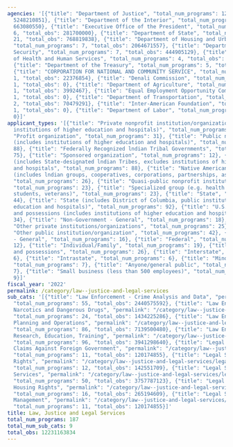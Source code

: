 ```yaml
---
agencies: '[{"title": "Department of Justice", "total_num_programs": 120, "total_obs":
  5248210851}, {"title": "Department of the Interior", "total_num_programs": 9, "total_obs":
  663080550}, {"title": "Executive Office of the President", "total_num_programs":
  6, "total_obs": 281700000}, {"title": "Department of State", "total_num_programs":
  21, "total_obs": 768819838}, {"title": "Department of Housing and Urban Development",
  "total_num_programs": 7, "total_obs": 2064671557}, {"title": "Department of Homeland
  Security", "total_num_programs": 7, "total_obs": 444905129}, {"title": "Department
  of Health and Human Services", "total_num_programs": 4, "total_obs": 426510039},
  {"title": "Department of the Treasury", "total_num_programs": 5, "total_obs": 2236417258},
  {"title": "CORPORATION FOR NATIONAL AND COMMUNITY SERVICE", "total_num_programs":
  1, "total_obs": 22376854}, {"title": "Denali Commission", "total_num_programs":
  1, "total_obs": 0}, {"title": "Department of Agriculture", "total_num_programs":
  1, "total_obs": 3992467}, {"title": "Equal Employment Opportunity Commission", "total_num_programs":
  1, "total_obs": 0}, {"title": "Department of Transportation", "total_num_programs":
  2, "total_obs": 70479291}, {"title": "Inter-American Foundation", "total_num_programs":
  1, "total_obs": 0}, {"title": "Department of Labor", "total_num_programs": 1, "total_obs":
  0}]'
applicant_types: '[{"title": "Private nonprofit institution/organization (includes
  institutions of higher education and hospitals)", "total_num_programs": 86}, {"title":
  "Profit organization", "total_num_programs": 31}, {"title": "Public nonprofit institution/organization
  (includes institutions of higher education and hospitals)", "total_num_programs":
  88}, {"title": "Federally Recognized lndian Tribal Governments", "total_num_programs":
  75}, {"title": "Sponsored organization", "total_num_programs": 12}, {"title": "Local
  (includes State-designated lndian Tribes, excludes institutions of higher education
  and hospitals", "total_num_programs": 88}, {"title": "Native American Organizations
  (includes lndian groups, cooperatives, corporations, partnerships, associations)",
  "total_num_programs": 26}, {"title": "Quasi-public nonprofit institution/organization",
  "total_num_programs": 23}, {"title": "Specialized group (e.g. health professionals,
  students, veterans)", "total_num_programs": 23}, {"title": "State", "total_num_programs":
  44}, {"title": "State (includes District of Columbia, public institutions of higher
  education and hospitals)", "total_num_programs": 92}, {"title": "U.S. Territories
  and possessions (includes institutions of higher education and hospitals)", "total_num_programs":
  34}, {"title": "Non-Government - General", "total_num_programs": 18}, {"title":
  "Other private institutions/organizations", "total_num_programs": 25}, {"title":
  "Other public institution/organization", "total_num_programs": 42}, {"title": "Government
  - General", "total_num_programs": 16}, {"title": "Federal", "total_num_programs":
  12}, {"title": "Individual/Family", "total_num_programs": 19}, {"title": "U.S. Territories
  and possessions", "total_num_programs": 26}, {"title": "Interstate", "total_num_programs":
  6}, {"title": "Intrastate", "total_num_programs": 6}, {"title": "Minority group",
  "total_num_programs": 7}, {"title": "Anyone/general public", "total_num_programs":
  7}, {"title": "Small business (less than 500 employees)", "total_num_programs":
  9}]'
fiscal_year: '2022'
permalink: /category/law--justice-and-legal-services
sub_cats: '[{"title": "Law Enforcement - Crime Analysis and Data", "permalink": "/category/law--justice-and-legal-services/law-enforcement---crime-analysis-and-data",
  "total_num_programs": 55, "total_obs": 2440575592}, {"title": "Law Enforcement -
  Narcotics and Dangerous Drugs", "permalink": "/category/law--justice-and-legal-services/law-enforcement---narcotics-and-dangerous-drugs",
  "total_num_programs": 24, "total_obs": 1434225286}, {"title": "Law Enforcement -
  Planning and Operations", "permalink": "/category/law--justice-and-legal-services/law-enforcement---planning-and-operations",
  "total_num_programs": 86, "total_obs": 7139500480}, {"title": "Law Enforcement -
  Research, Education, Training", "permalink": "/category/law--justice-and-legal-services/law-enforcement---research--education--training",
  "total_num_programs": 96, "total_obs": 3941298640}, {"title": "Legal Services -
  Claims Against Foreign Government", "permalink": "/category/law--justice-and-legal-services/legal-services---claims-against-foreign-government",
  "total_num_programs": 11, "total_obs": 120174855}, {"title": "Legal Services - Employment
  Rights", "permalink": "/category/law--justice-and-legal-services/legal-services---employment-rights",
  "total_num_programs": 12, "total_obs": 142551709}, {"title": "Legal Services - General
  Services", "permalink": "/category/law--justice-and-legal-services/legal-services---general-services",
  "total_num_programs": 50, "total_obs": 3757787123}, {"title": "Legal Services -
  Housing Rights", "permalink": "/category/law--justice-and-legal-services/legal-services---housing-rights",
  "total_num_programs": 16, "total_obs": 265194609}, {"title": "Legal Services - Labor
  Management", "permalink": "/category/law--justice-and-legal-services/legal-services---labor-management",
  "total_num_programs": 11, "total_obs": 120174855}]'
title: Law, Justice and Legal Services
total_num_programs: 187
total_num_sub_cats: 9
total_obs: 12231163834
---
```

